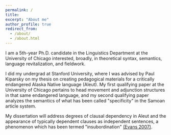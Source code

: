 ```yaml
---
permalink: /
title:
excerpt: "About me"
author_profile: true
redirect_from: 
  - /about/
  - /about.html
---
```


I am a 5th-year Ph.D. candidate in the Linguistics Department at the University of Chicago interested, broadly, in theoretical syntax, semantics, language revitalization, and fieldwork.

I did my undergrad at Stanford University, where I was advised by Paul Kiparsky on my thesis on creating pedagogical materials for a critically endangered Alaska Native language (Aleut). My first qualifying paper at the University of Chicago pertains to head movement and adjunction structures in that same endangered language, and my second qualifying paper analyzes the semantics of what has been called "specificity" in the Samoan article system.

My dissertation will address degrees of clausal dependency in Aleut and the appearance of typically dependent clauses as independent sentences, a phenomenon which has been termed "insubordination" [(Evans 2007)](https://mksnigaroff.github.io/files/Evans%202007%20-%20Insubordination%20and%20its%20uses.pdf).
